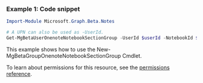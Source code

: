 ### Example 1: Code snippet

```powershell
Import-Module Microsoft.Graph.Beta.Notes

# A UPN can also be used as -UserId.
Get-MgBetaUserOnenoteNotebookSectionGroup -UserId $userId -NotebookId $notebookId
```
This example shows how to use the New-MgBetaGroupOnenoteNotebookSectionGroup Cmdlet.

To learn about permissions for this resource, see the [permissions reference](/graph/permissions-reference).

